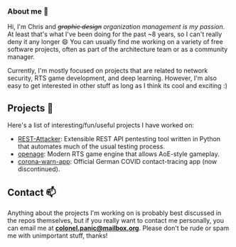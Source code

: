 ### About me 👋

Hi, I'm Chris and *~~graphic design~~ organization management is my passion*.
At least that's what I've been doing for the past ~8 years, so I can't really deny it any longer 😄
You can usually find me working on a variety of free software projects, often as part of the architecture team or as
a community manager.

Currently, I'm mostly focused on projects that are related to network security, RTS game development, and deep learning. However,
I'm also easy to get interested in other stuff as long as I think its cool and exciting :)

## Projects 🚀

Here's a list of interesting/fun/useful projects I have worked on:

* [REST-Attacker](https://github.com/RUB-NDS/REST-Attacker): Extensible REST API pentesting tool written in Python that automates much of the usual testing process.
* [openage](https://github.com/SFTtech/openage): Modern RTS game engine that allows AoE-style gameplay.
* [corona-warn-app](https://github.com/corona-warn-app): Official German COVID contact-tracing app (now discontinued).

## Contact 📫

Anything about the projects I'm working on is probably best discussed in the repos themselves, but if you really want to contact me personally, you can email me at **colonel.panic@mailbox.org**. Please don't be rude or spam me with unimportant stuff, thanks!

